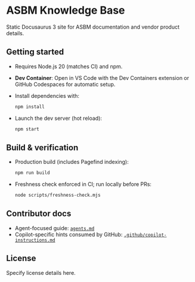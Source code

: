 # ASBM Knowledge Base

Static Docusaurus 3 site for ASBM documentation and vendor product details.

## Getting started

- Requires Node.js 20 (matches CI) and npm.
- **Dev Container**: Open in VS Code with the Dev Containers extension or GitHub Codespaces for automatic setup.
- Install dependencies with:

  ```bash
  npm install
  ```

- Launch the dev server (hot reload):

  ```bash
  npm start
  ```

## Build & verification

- Production build (includes Pagefind indexing):

  ```bash
  npm run build
  ```

- Freshness check enforced in CI; run locally before PRs:

  ```bash
  node scripts/freshness-check.mjs
  ```

## Contributor docs

- Agent-focused guide: [`agents.md`](agents.md)
- Copilot-specific hints consumed by GitHub: [`.github/copilot-instructions.md`](.github/copilot-instructions.md)

## License

Specify license details here.
